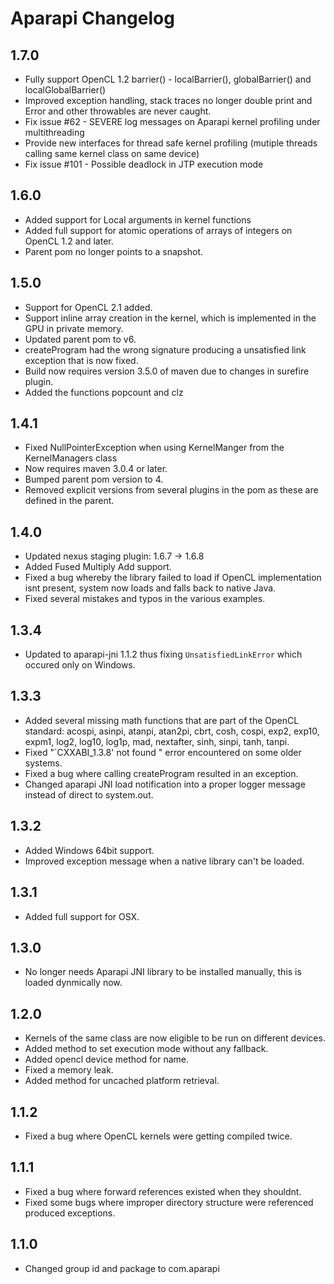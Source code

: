 # Aparapi Changelog

## 1.7.0
* Fully support OpenCL 1.2 barrier() - localBarrier(),  globalBarrier() and localGlobalBarrier()
* Improved exception handling, stack traces no longer double print and Error and other throwables are never caught.
* Fix issue #62 - SEVERE log messages on Aparapi kernel profiling under multithreading 
* Provide new interfaces for thread safe kernel profiling (mutiple threads calling same kernel class on same device)
* Fix issue #101 - Possible deadlock in JTP execution mode

## 1.6.0

* Added support for Local arguments in kernel functions
* Added full support for atomic operations of arrays of integers on OpenCL 1.2 and later.
* Parent pom no longer points to a snapshot.

## 1.5.0

* Support for OpenCL 2.1 added.
* Support inline array creation in the kernel, which is implemented in the GPU in private memory.
* Updated parent pom to v6.
* createProgram had the wrong signature producing a unsatisfied link exception that is now fixed.
* Build now requires version 3.5.0 of maven due to changes in surefire plugin.
* Added the functions popcount and clz

## 1.4.1

* Fixed NullPointerException when using KernelManger from the KernelManagers class
* Now requires maven 3.0.4 or later.
* Bumped parent pom version to 4.
* Removed explicit versions from several plugins in the pom as these are defined in the parent.

## 1.4.0

* Updated nexus staging plugin: 1.6.7 -> 1.6.8
* Added Fused Multiply Add support.
* Fixed a bug whereby the library failed to load if OpenCL implementation isnt present, system now loads and falls back to native Java.
* Fixed several mistakes and typos in the various examples.

## 1.3.4

* Updated to aparapi-jni 1.1.2 thus fixing `UnsatisfiedLinkError` which occured only on Windows.

## 1.3.3

* Added several missing math functions that are part of the OpenCL standard: acospi, asinpi, atanpi, atan2pi, cbrt,
  cosh, cospi, exp2, exp10, expm1, log2, log10, log1p, mad, nextafter, sinh, sinpi, tanh, tanpi.
* Fixed "`CXXABI_1.3.8' not found " error encountered on some older systems.
* Fixed a bug where calling createProgram resulted in an exception.
* Changed aparapi JNI load notification into a proper logger message instead of direct to system.out.

## 1.3.2

* Added Windows 64bit support.
* Improved exception message when a native library can't be loaded.

## 1.3.1

* Added full support for OSX.

## 1.3.0

* No longer needs Aparapi JNI library to be installed manually, this is loaded dynmically now.

## 1.2.0

* Kernels of the same class are now eligible to be run on different devices.
* Added method to set execution mode without any fallback.
* Added opencl device method for name.
* Fixed a memory leak.
* Added method for uncached platform retrieval.

## 1.1.2

* Fixed a bug where OpenCL kernels were getting compiled twice.

## 1.1.1

* Fixed a bug where forward references existed when they shouldnt.
* Fixed some bugs where improper directory structure were referenced produced exceptions.

## 1.1.0

* Changed group id and package to com.aparapi

